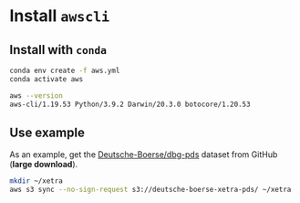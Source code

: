 # Install `awscli`

## Install with `conda`

```bash
conda env create -f aws.yml
conda activate aws

aws --version
aws-cli/1.19.53 Python/3.9.2 Darwin/20.3.0 botocore/1.20.53
```

## Use example
As an example, get the [Deutsche-Boerse/dbg-pds](https://github.com/Deutsche-Boerse/dbg-pds) dataset from GitHub (**large download**).

```bash
mkdir ~/xetra
aws s3 sync --no-sign-request s3://deutsche-boerse-xetra-pds/ ~/xetra
```
